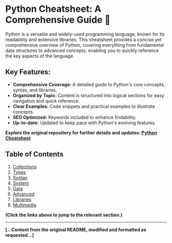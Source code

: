 # Python Cheatsheet: A Comprehensive Guide 🔗

Python is a versatile and widely-used programming language, known for its readability and extensive libraries. This cheatsheet provides a concise yet comprehensive overview of Python, covering everything from fundamental data structures to advanced concepts, enabling you to quickly reference the key aspects of the language.

## Key Features:

*   **Comprehensive Coverage:** A detailed guide to Python's core concepts, syntax, and libraries.
*   **Organized by Topic:** Content is structured into logical sections for easy navigation and quick reference.
*   **Clear Examples:** Code snippets and practical examples to illustrate concepts.
*   **SEO Optimized:** Keywords included to enhance findability.
*   **Up-to-date:** Updated to keep pace with Python's evolving features.

**Explore the original repository for further details and updates: [Python Cheatsheet](https://github.com/gto76/python-cheatsheet)**

## Table of Contents

1.  [Collections](#collections)
2.  [Types](#types)
3.  [Syntax](#syntax)
4.  [System](#system)
5.  [Data](#data)
6.  [Advanced](#advanced)
7.  [Libraries](#libraries)
8.  [Multimedia](#multimedia)

**(Click the links above to jump to the relevant section.)**

---

**[...Content from the original README, modified and formatted as requested...]**